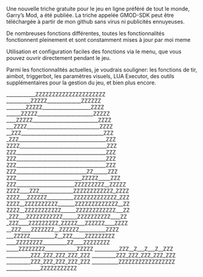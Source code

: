 Une nouvelle triche gratuite pour le jeu en ligne préféré de tout le monde, Garry’s Mod, a été publiée. La triche appelée GMOD-SDK peut être téléchargée à partir de mon github
sans virus ni publicités ennuyeuses.

De nombreuses fonctions différentes, toutes les fonctionnalités fonctionnent pleinement et sont constamment mises à jour par moi meme 

Utilisation et configuration faciles des fonctions via le menu, que vous pouvez ouvrir directement pendant le jeu.

Parmi les fonctionnalités actuelles, je voudrais souligner: les fonctions de tir, aimbot, triggerbot, les paramètres visuels, LUA Executor, des outils supplémentaires pour la 
gestion du jeu, et bien plus encore.

____________ZZZZZZZZZZZZZZZZZZZZZ 
__________ZZZZZ______________ZZZZZZ 
________ZZZZZ____________________ZZZZ 
______ZZZZZ_______________________ZZZZZ 
____ZZZZZ___________________________ZZZZ 
___ZZZZ______________________________ZZZZ 
__ZZZ__________________________________ZZZ 
_ZZZ____________________________________ZZZ 
ZZZZ____________________________________ZZZ 
ZZZ_____________________________________ZZZ 
ZZZ_____________________________________ZZZ 
ZZZ_____________________________________ZZZ 
ZZZ_____________________________ZZ______ZZZ 
ZZZ___________________________ZZZZZ_____ZZZ 
ZZZ________________________ZZZZZZZZZ__ZZZZZ 
ZZZZ____ZZZ______________ZZZZZZZZZZZZ_ZZZZ 
ZZZZ___ZZZZZZ___________ZZZZZZZZZZZZZ_ZZZ 
ZZZZ__ZZZZZZZZZZ_______ZZZZZZZZZZZZZ__ZZ 
ZZZZ__ZZZZZZZZZZZ______ZZZZZZZZZZZZ___ZZ 
_ZZZ___ZZZZZZZZZZZ______ZZZZZZZZZZ____ZZ 
_ZZZ____ZZZZZZZZZ_ZZZZZ___ZZZZZZ____ZZZZ 
__ZZZ____ZZZZZZZ__ZZZZZZ___________ZZZZ 
___ZZZZZ__________Z__ZZZ_____ZZZZZZZZZ 
____ZZZZZZZZ__________ZZ____ZZZZZZZZ 
_____ZZZZZZZZ_____________ZZZZZ 
__________ZZZ__Z___Z___Z__ZZZ 
__________ZZZ_ZZZ_ZZZ_ZZZ_ZZZ 
__________ZZZ_ZZZ_ZZZ_ZZZ_ZZZ 
__________ZZZ_ZZZ_ZZZ_ZZZ_ZZZ 
___________ZZZZZZZZZZZZZZZZZ 
______________ZZZZZZZZZZZ 
